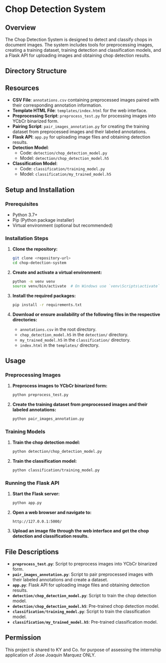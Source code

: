 # Chop Detection System

## Overview

The Chop Detection System is designed to detect and classify chops in document images. The system includes tools for preprocessing images, creating a training dataset, training detection and classification models, and a Flask API for uploading images and obtaining chop detection results.

## Directory Structure


## Resources

- **CSV File**: `annotations.csv` containing preprocessed images paired with their corresponding annotation information.
- **Template HTML File**: `templates/index.html` for the web interface.
- **Preprocessing Script**: `preprocess_test.py` for processing images into YCbCr binarized form.
- **Pairing Script**: `pair_images_annotation.py` for creating the training dataset from preprocessed images and their labeled annotations.
- **Flask API**: `app.py` for uploading image files and obtaining detection results.
- **Detection Model**:
  - Code: `detection/chop_detection_model.py`
  - Model: `detection/chop_detection_model.h5`
- **Classification Model**:
  - Code: `classification/training_model.py`
  - Model: `classification/my_trained_model.h5`

## Setup and Installation

### Prerequisites

- Python 3.7+
- Pip (Python package installer)
- Virtual environment (optional but recommended)

### Installation Steps

1. **Clone the repository:**

    ```bash
    git clone <repository-url>
    cd chop-detection-system
    ```

2. **Create and activate a virtual environment:**

    ```bash
    python -m venv venv
    source venv/bin/activate  # On Windows use `venv\Scripts\activate`
    ```

3. **Install the required packages:**

    ```bash
    pip install -r requirements.txt
    ```

4. **Download or ensure availability of the following files in the respective directories:**
    - `annotations.csv` in the root directory.
    - `chop_detection_model.h5` in the `detection/` directory.
    - `my_trained_model.h5` in the `classification/` directory.
    - `index.html` in the `templates/` directory.

## Usage

### Preprocessing Images

1. **Preprocess images to YCbCr binarized form:**

    ```bash
    python preprocess_test.py
    ```

2. **Create the training dataset from preprocessed images and their labeled annotations:**

    ```bash
    python pair_images_annotation.py
    ```

### Training Models

1. **Train the chop detection model:**

    ```bash
    python detection/chop_detection_model.py
    ```

2. **Train the classification model:**

    ```bash
    python classification/training_model.py
    ```

### Running the Flask API

1. **Start the Flask server:**

    ```bash
    python app.py
    ```

2. **Open a web browser and navigate to:**

    ```
    http://127.0.0.1:5000/
    ```

3. **Upload an image file through the web interface and get the chop detection and classification results.**

## File Descriptions

- **`preprocess_test.py`**: Script to preprocess images into YCbCr binarized form.
- **`pair_images_annotation.py`**: Script to pair preprocessed images with their labeled annotations and create a dataset.
- **`app.py`**: Flask API for uploading image files and obtaining detection results.
- **`detection/chop_detection_model.py`**: Script to train the chop detection model.
- **`detection/chop_detection_model.h5`**: Pre-trained chop detection model.
- **`classification/training_model.py`**: Script to train the classification model.
- **`classification/my_trained_model.h5`**: Pre-trained classification model.


## Permission

This project is shared to KY and Co. for purpose of assessing the internship application of Jose Joaquin Marquez ONLY. 

